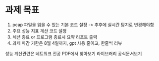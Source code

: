 # 과제 목표
1. pcap 파일을 읽을 수 있는 기본 코드 설정 -> 추후에 실시간 탐지로 변경해야함
2. 주요 성능 지표 계산 코드 설정
3. 세션 종료 or 프로그램 종료시 요약 리포트 출력
4. 과제 마감 기한은 8월 4일까지, gpt 사용 줄이고, 한줄씩 리뷰


성능 계산관련은 네트워크 전공 PDF에서 찾아보기
라이브러리 공식문서보기
